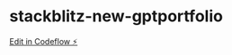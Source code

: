 # stackblitz-new-gptportfolio

[Edit in Codeflow ⚡️](https://stackblitz.com/~/github.com/kalburgimanjunath/stackblitz-new-gptportfolio)